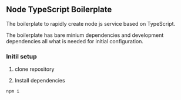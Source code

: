 ## Node TypeScript Boilerplate

The boilerplate to rapidly create node js service based on TypeScript.

The boilerplate has bare minium dependencies and development  dependencies all what is needed for initial configuration.

### Initil setup 

1. clone repository 

2. Install dependencies 

```
npm i 
```
